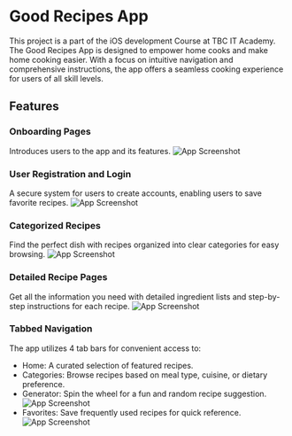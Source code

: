 # Good Recipes App

This project is a part of the iOS development Course at TBC IT Academy. The Good Recipes App is designed to empower home cooks and make home cooking easier. With a focus on intuitive navigation and comprehensive instructions, the app offers a seamless cooking experience for users of all skill levels.

## Features

### Onboarding Pages
Introduces users to the app and its features.
![App Screenshot](https://i.ibb.co/fMZNJrf/Image-2-12-24-at-7-29-PM.jpg)
### User Registration and Login
A secure system for users to create accounts, enabling users to save favorite recipes.
![App Screenshot](https://i.ibb.co/NK1CZHp/Image-2-12-24-at-7-29-PM-1.jpg)
### Categorized Recipes
Find the perfect dish with recipes organized into clear categories for easy browsing.
![App Screenshot](https://i.ibb.co/2Y05yxb/Image-2-12-24-at-7-30-PM.jpg)
### Detailed Recipe Pages
Get all the information you need with detailed ingredient lists and step-by-step instructions for each recipe.
![App Screenshot](https://i.ibb.co/djsqkXZ/Image-2-12-24-at-7-30-PM-2.jpg)
### Tabbed Navigation
The app utilizes 4 tab bars for convenient access to:
- Home: A curated selection of featured recipes.
- Categories: Browse recipes based on meal type, cuisine, or dietary preference.
- Generator: Spin the wheel for a fun and random recipe suggestion.
![App Screenshot](https://i.ibb.co/JkFWjKj/Image-2-12-24-at-7-30-PM-1.jpg)
- Favorites: Save frequently used recipes for quick reference.
![App Screenshot](https://i.ibb.co/rmfKZhw/Image-2-12-24-at-7-31-PM.jpg)
